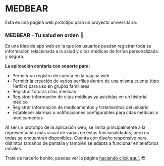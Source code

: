 # MEDBEAR
Esta es una página web prototipo para un proyecto universitario:
### MEDBEAR - Tu salud en orden 🧸
Es una idea de app web en la que los usuarios puedan registrar toda su información relacionada a la salud y citas médicas de forma personalizada y segura.

**La aplicación contaría con soporte para:**
- Permitir un registro de cuenta en la pagina web
- Permitir la creación de varios perfiles dentro de una misma cuenta (tipo Netflix) para uso en grupos familiares
- Registrar futuras citas médicas
- Registrar información de citas médicas ya asistidas en un historial médico
- Registrar información de medicamentos y tratamientos del usuario
- Establecer alarmas o notificaciones configurables para citas médicas o medicamentos

Al ser un prototipo de la aplicación web, se limita principalmente a la representación más visual de varias de estas funcionalidades, pero no todas se encuentran disponibles.
Cuenta con diseño responsive para distintos tamaños de pantalla y también se adapta a funcionar en teléfonos móviles.


Traté de hacerlo bonito, puedes ver la página [haciendo click aquí.](https://niebladev.github.io/MedBear/) 😎
